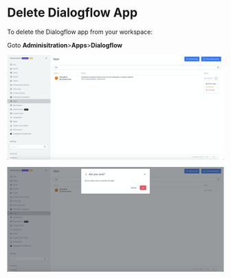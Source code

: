 # Delete Dialogflow App

To delete the Dialogflow app from your workspace:

Goto **Adminisitration**&gt;**Apps**&gt;**Dialogflow**

![](../../../../../.gitbook/assets/image%20%28592%29.png)

![](../../../../../.gitbook/assets/image%20%28590%29.png)

